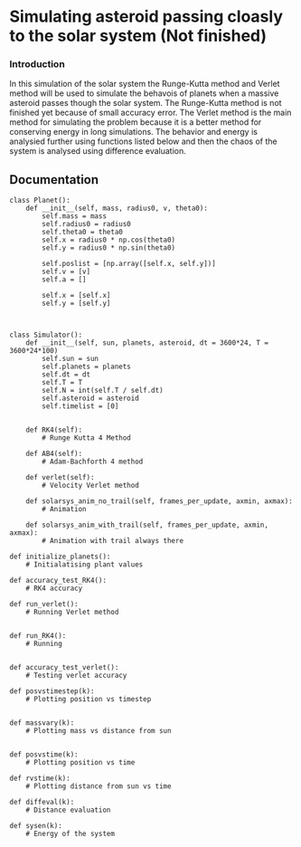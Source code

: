 # Simulating asteroid passing cloasly to the solar system (Not finished)
### Introduction
In this simulation of the solar system the Runge-Kutta method and Verlet method will be used to simulate the behavois of planets when a massive asteroid passes though the solar system. The Runge-Kutta method is not finished yet because of small accuracy error. The Verlet method is the main method for simulating the problem because it is a better method for conserving energy in long simulations. The behavior and energy is analysied further using functions listed below and then the chaos of the system is analysed using difference evaluation.

## Documentation

    class Planet():
        def __init__(self, mass, radius0, v, theta0):
            self.mass = mass
            self.radius0 = radius0
            self.theta0 = theta0
            self.x = radius0 * np.cos(theta0)
            self.y = radius0 * np.sin(theta0)
            
            self.poslist = [np.array([self.x, self.y])]
            self.v = [v]
            self.a = []

            self.x = [self.x]
            self.y = [self.y]



    class Simulator():
        def __init__(self, sun, planets, asteroid, dt = 3600*24, T = 3600*24*100)
            self.sun = sun
            self.planets = planets
            self.dt = dt
            self.T = T
            self.N = int(self.T / self.dt)
            self.asteroid = asteroid
            self.timelist = [0]

        
        def RK4(self):
            # Runge Kutta 4 Method

        def AB4(self):
            # Adam-Bachforth 4 method

        def verlet(self):
            # Velocity Verlet method

        def solarsys_anim_no_trail(self, frames_per_update, axmin, axmax):
            # Animation

        def solarsys_anim_with_trail(self, frames_per_update, axmin, axmax):
            # Animation with trail always there
            
    def initialize_planets():
        # Initialatising plant values

    def accuracy_test_RK4():
        # RK4 accuracy

    def run_verlet():
        # Running Verlet method


    def run_RK4():
        # Running 


    def accuracy_test_verlet():
        # Testing verlet accuracy

    def posvstimestep(k):
        # Plotting position vs timestep


    def massvary(k):
        # Plotting mass vs distance from sun


    def posvstime(k):
        # Plotting position vs time

    def rvstime(k):
        # Plotting distance from sun vs time

    def diffeval(k):
        # Distance evaluation

    def sysen(k):
        # Energy of the system